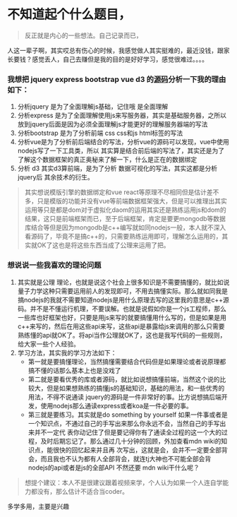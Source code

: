 # 不知道起个什么题目，
>反正就是内心的一些想法。自己记录而已，

人这一辈子啊，其实哎总有伤心的时候，我感觉做人其实挺难的，最近没钱，跟家长要钱？感觉丢人，自己去赚但是我的目的是好好学习，感觉很难过。。。。

### 我想把 jquery express  bootstrap vue d3 的[源码](https://github.com/ThomasHuke/sourceCodes)分析一下我的理由如下：
1. 分析jquery 是为了全面理解js基础，记住哦 是全面理解
2. 分析express 是为了全面理解使用js来写服务器，其实是基础服务器，之所以放到jquery后面是因为必须全面理解js才能更好的理解服务器端的写法
3. 分析bootstrap 是为了分析前端 css css和js html标签的写法
4. 分析vue是为了分析前后端结合的写法，分析vue的源码可以发现，vue中使用nodejs写了一下工具类，所以 其实算是结合前后端的写法了，其实还是为了了解这个数据框架的真正奥秘来了解一下，什么是正在的数据绑定
5. 分析 d3 其实d3算前端，是为了分析 数据可视化的写法，其实这都是分析jquery后 其余技术的衍生。

>其实想说模版引擎的数据绑定和vue react等原理不尽相同但是估计差不多，只是模版的功能并没有vue等前端数据框架强大，但是可以推理出其实运用等只是都是dom对于虚拟化daom的运用其实还是熟练运用js和dom的结果，这只是前端框架而已，至于后端框架，肯定是要更mongodb等数据库结合等但是因为mongodb是c++编写就如同nodejs一般，本人就不深入看源码了，毕竟不是搞c++的，只需要熟练运用即可，理解怎么运用的，其实就OK了这也是将这些东西当成了公理来运用了把。

### 想说说一些我喜欢的理论问题
1. 其实就是公理 理论，也就是说这个社会上很多知识是不需要搞懂的，就比如说量子力学这种只需要运用前人的发现即可，不用去搞懂实际。那么就如同我是搞nodejs的我就不需要知道nodejs是用什么原理去写的这里我的意思是c++源码。并不是不懂运行机理，不要误解。也就是说假如你是一个js工程师，那么一些库也好框架也好，只要是用js来写的就要搞懂用什么写的，但是如果是用c++来写的，然后在用这些api来写，这些api是暴露给js来调用的那么只需要熟练懂的api就OK了。将api当作公理就OK了，这也是我写代码的一些规则，给大家一些个人经验。
2. 学习方法，其实我的学习方法如下：
   * 第一就是要搞懂理论，当然搞懂需要结合代码但是如果理论或者说原理都搞不懂的话那么基本上也是没戏了
   * 第二就是要看优秀的库或者源码，就比如说想搞懂前端，当然这个说的比较大，但是如果想熟练的搞懂js的基础知识，基础的用法，和一些优秀的用法，不得不说通读      jquery的源码是一件非常好的事。比方说想搞后端开发，使用nodejs那么通读express或者koa是一件必要的事。
   * 第三就是要练习。其实就是do something by yourself 如果一件事或者是一个知识点，不通过自己的手写出来那么你永远不会，当然自己的手写出来并不一定代      表你动记住了但是要记得你有了通读全过程的这一个大的过程，及时后期忘记了。那么通过几十分钟的回顾，外加查看mdn wiki的知识点，能很快的回忆起来并且再      次写出，这就是会，会并不一定要全部背会，而且我也不认为都有人全部背会，就连tj大神也不可能全部会背nodejs的api或者是js的全部API 不然还要 mdn          wiki干什么呢？

> 想提个建议：本人不是很建议跟着视频来学，个人认为如果一个人连自学能力都没有，那么估计不适合当coder。

多学多用，主要是兴趣
